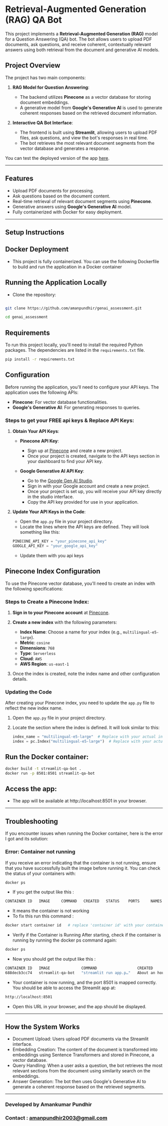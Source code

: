 # Retrieval-Augmented Generation (RAG) QA Bot

This project implements a **Retrieval-Augmented Generation (RAG)** model for a Question Answering (QA) bot. The bot allows users to upload PDF documents, ask questions, and receive coherent, contextually relevant answers using both retrieval from the document and generative AI models.

## Project Overview

The project has two main components:

1. **RAG Model for Question Answering**:
   - The backend utilizes **Pinecone** as a vector database for storing document embeddings.
   - A generative model from **Google's Generative AI** is used to generate coherent responses based on the retrieved document information.
   
2. **Interactive QA Bot Interface**:
   - The frontend is built using **Streamlit**, allowing users to upload PDF files, ask questions, and view the bot's responses in real time.
   - The bot retrieves the most relevant document segments from the vector database and generates a response.
   
You can test the deployed version of the app [here](https://pineconegenai-mpplvzkpcx2xmsxgjmnlzn.streamlit.app/).

---

## Features

- Upload PDF documents for processing.
- Ask questions based on the document content.
- Real-time retrieval of relevant document segments using **Pinecone**.
- Generative answers using **Google's Generative AI** model.
- Fully containerized with Docker for easy deployment.

---

## Setup Instructions

 ## Docker Deployment
- This project is fully containerized. You can use the following Dockerfile to build and run the application in a Docker container

## Running the Application Locally
- Clone the repository:

```bash

git clone https://github.com/amanpundhir/genai_assessment.git
```
```bash
cd genai_assessment
```
## Requirements

To run this project locally, you'll need to install the required Python packages. The dependencies are listed in the `requirements.txt` file.

```bash
pip install -r requirements.txt
```
## Configuration

Before running the application, you'll need to configure your API keys. The application uses the following APIs:

- **Pinecone**: For vector database functionalities.
- **Google's Generative AI**: For generating responses to queries.

### Steps to get your FREE api keys & Replace API Keys:

1. **Obtain Your API Keys**:
   - **Pinecone API Key**:
     - Sign up at [Pinecone](https://www.pinecone.io/) and create a new project.
     - Once your project is created, navigate to the API keys section in your dashboard to find your API key.

   - **Google Generative AI API Key**:
     - Go to the [Google Gen AI Studio](https://cloud.google.com/generative-ai).
     - Sign in with your Google account and create a new project.
     - Once your project is set up, you will receive your API key directly in the studio interface.
     - Copy the API key provided for use in your application.

2. **Update Your API Keys in the Code**:
   - Open the `app.py` file in your project directory.
   - Locate the lines where the API keys are defined. They will look something like this:

   ```python
   PINECONE_API_KEY = "your_pinecone_api_key"
   GOOGLE_API_KEY = "your_google_api_key"
   ```
   - Update them with you api keys

## Pinecone Index Configuration

To use the Pinecone vector database, you'll need to create an index with the following specifications:

### Steps to Create a Pinecone Index:

1. **Sign in to your Pinecone account** at [Pinecone](https://www.pinecone.io/).
2. **Create a new index** with the following parameters:
   - **Index Name**: Choose a name for your index (e.g., `multilingual-e5-large`).
   - **Metric**: `cosine`
   - **Dimensions**: `768`
   - **Type**: `Serverless`
   - **Cloud**: `AWS`
   - **AWS Region**: `us-east-1`

3. Once the index is created, note the index name and other configuration details.

### Updating the Code

After creating your Pinecone index, you need to update the `app.py` file to reflect the new index name.

1. Open the `app.py` file in your project directory.
2. Locate the section where the index is defined. It will look similar to this:

   ```python
   index_name = "multilingual-e5-large"  # Replace with your actual index name
   index = pc.Index("multilingual-e5-large")  # Replace with your actual index name


## Run the Docker container:

```bash
docker build -t streamlit-qa-bot .
docker run -p 8501:8501 streamlit-qa-bot
```
## Access the app:

- The app will be available at http://localhost:8501 in your browser.
---

## Troubleshooting

If you encounter issues when running the Docker container, here is the error I got and its solution:

### **Error: Container not running**
If you receive an error indicating that the container is not running, ensure that you have successfully built the image before running it. You can check the status of your containers with:

```bash
docker ps 
```
- If you get the output like this :
```bash
CONTAINER ID   IMAGE     COMMAND   CREATED   STATUS    PORTS     NAMES
```
- It means the container is not working
- To fix this run this command :
```bash
docker start container id   # replace 'container id' with your container id which can be found in your docker container it should look somethig like this : 688decb3cc74

```
- Verify if the Container is Running After starting, check if the container is running by running the docker ps command again:

```bash
docker ps
```
- Now you should get the output like this :
```bash
CONTAINER ID   IMAGE              COMMAND                  CREATED             STATUS          PORTS                    NAMES
688decb3cc74   streamlit-qa-bot   "streamlit run app.p…"   About an hour ago   Up 22 seconds   0.0.0.0:8501->8501/tcp   zen_tu
```
- Your container is now running, and the port 8501 is mapped correctly. You should be able to access the Streamlit app at:

```bash
http://localhost:8501
```
- Open this URL in your browser, and the app should be displayed.

---

## How the System Works
- Document Upload: Users upload PDF documents via the Streamlit interface.
- Embedding Creation: The content of the document is transformed into embeddings using Sentence Transformers and stored in Pinecone, a vector database.
- Query Handling: When a user asks a question, the bot retrieves the most relevant sections from the document using similarity search on the embeddings.
- Answer Generation: The bot then uses Google's Generative AI to generate a coherent response based on the retrieved segments.
---


### Developed by Amankumar Pundhir 
### Contact : amanpundhir2003@gmail.com

